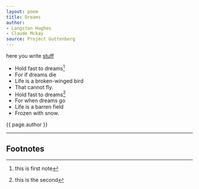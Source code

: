 ```yaml
---
layout: poem
title: Dreams
author: 
- Langston Hughes
- Claude Mckay
source: Project Guttenberg
---
```


here you write [stuff]({{site.baseurl}}/text/o-captain/)

- Hold fast to dreams[^fn1]
- For if dreams die
- Life is a broken-winged bird
- That cannot fly.
- Hold fast to dreams[^fn2]
- For when dreams go
- Life is a barren field
- Frozen with snow.

<p class="citation">{{ page.author }}</p>

---

## Footnotes

[^fn1]: this is first note

[^fn2]: this is the second

